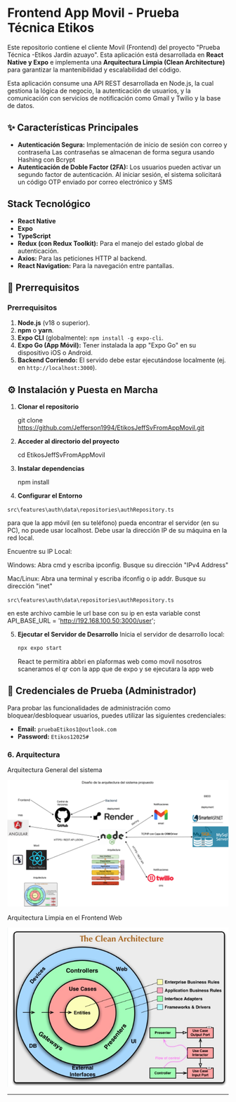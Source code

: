 

# Frontend App Movil  - Prueba Técnica Etikos 

Este repositorio contiene el cliente Movil (Frontend) del proyecto "Prueba Técnica -Etikos Jardín azuayo". Esta aplicación está desarrollada en **React Native y Expo** e implementa una **Arquitectura Limpia (Clean Architecture)** para garantizar la mantenibilidad y escalabilidad del código.



Esta aplicación consume una API REST desarrollada en Node.js, la cual gestiona la lógica de negocio, la autenticación de usuarios, y la comunicación con servicios de notificación como Gmail y Twilio y la base de datos.

## ✨ Características Principales

* **Autenticación Segura:** Implementación de inicio de sesión con correo y contraseña Las contraseñas se almacenan de forma segura usando Hashing con Bcrypt
* **Autenticación de Doble Factor (2FA):** Los usuarios pueden activar un segundo factor de autenticación. Al iniciar sesión, el sistema solicitará un código OTP enviado por correo electrónico y SMS

## Stack Tecnológico

* **React Native**
* **Expo**
* **TypeScript**
* **Redux (con Redux Toolkit):** Para el manejo del estado global de autenticación.
* **Axios:** Para las peticiones HTTP al backend.
* **React Navigation:** Para la navegación entre pantallas.


## 🚀 Prerrequisitos


### Prerrequisitos

1.  **Node.js** (v18 o superior).
2.  **npm** o **yarn**.
3.  **Expo CLI** (globalmente): `npm install -g expo-cli`.
4.  **Expo Go (App Móvil):** Tener instalada la app "Expo Go" en su dispositivo iOS o Android.
5.  **Backend Corriendo:** El servido debe estar ejecutándose localmente (ej. en `http://localhost:3000`).

## ⚙️ Instalación y Puesta en Marcha


1.  **Clonar el repositorio**

    git clone https://github.com/Jefferson1994/EtikosJeffSvFromAppMovil.git

2.  **Acceder al directorio del proyecto**
    
    cd EtikosJeffSvFromAppMovil


3.  **Instalar dependencias**

    npm install


4.  **Configurar el Entorno**

`src\features\auth\data\repositories\authRepository.ts`

para que la app móvil (en su teléfono) pueda encontrar el servidor (en su PC), no puede usar localhost. Debe usar la dirección IP de su máquina en la red local.

Encuentre su IP Local:

Windows: Abra cmd y escriba ipconfig. Busque su dirección "IPv4 Address" 

Mac/Linux: Abra una terminal y escriba ifconfig o ip addr. Busque su dirección "inet" 

`src\features\auth\data\repositories\authRepository.ts`

en este archivo cambie le url base con su ip en esta variable const API_BASE_URL = 'http://192.168.100.50:3000/user'; 


5.  **Ejecutar el Servidor de Desarrollo**
    Inicia el servidor de desarrollo local:
    ```bash
    npx expo start
    ```
    React te permitira abbri en plaformas web como movil nosotros scaneramos el qr con la app que de expo y se ejecutara 
    la app web 

## 🧪 Credenciales de Prueba (Administrador)

Para probar las funcionalidades de administración como bloquear/desbloquear usuarios, puedes utilizar las siguientes credenciales:

* **Email:** `pruebaEtikos1@outlook.com` 
* **Password:** `Etikos12025#` 

### 6. Arquitectura 

Arquitectura General del sistema 

![Diagrama de Arquitectura del Sistema](./docs/ArquitecturaGeneral.png)


Arquitectura Limpia en  el Frontend Web

![Diagrama de Arquitectura del Backend](./docs/cleanArquitecture.png)







---





